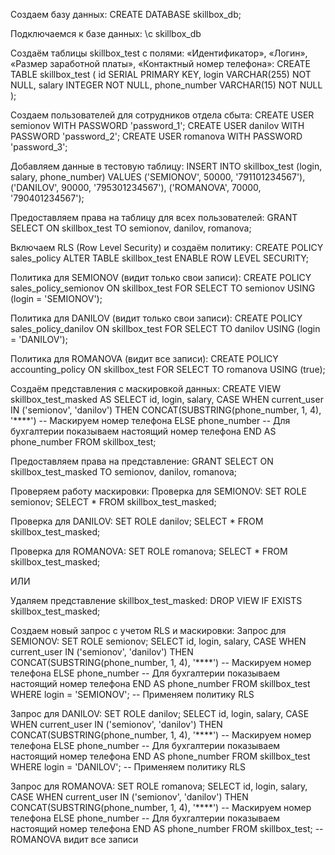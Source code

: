 Создаем базу данных:
CREATE DATABASE skillbox_db;

Подключаемся к базе данных:
\c skillbox_db

Создаём таблицы skillbox_test с полями: «Идентификатор», «Логин», «Размер заработной платы», «Контактный номер телефона»:
CREATE TABLE skillbox_test (
    id SERIAL PRIMARY KEY,
    login VARCHAR(255) NOT NULL,
    salary INTEGER NOT NULL,
    phone_number VARCHAR(15) NOT NULL
);

Создаем пользователей для сотрудников отдела сбыта:
CREATE USER semionov WITH PASSWORD 'password_1';
CREATE USER danilov WITH PASSWORD 'password_2';
CREATE USER romanova WITH PASSWORD 'password_3';

Добавляем данные в тестовую таблицу:
INSERT INTO skillbox_test (login, salary, phone_number) VALUES
('SEMIONOV', 50000, '791101234567'),
('DANILOV', 90000, '795301234567'),
('ROMANOVA', 70000, '790401234567');

Предоставляем права на таблицу для всех пользователей:
GRANT SELECT ON skillbox_test TO semionov, danilov, romanova;

Включаем RLS (Row Level Security) и создаём политику:
CREATE POLICY sales_policy
 ALTER TABLE skillbox_test ENABLE ROW LEVEL SECURITY;

Политика для SEMIONOV (видит только свои записи):
CREATE POLICY sales_policy_semionov
    ON skillbox_test
    FOR SELECT
    TO semionov
    USING (login = 'SEMIONOV');

Политика для DANILOV (видит только свои записи):
CREATE POLICY sales_policy_danilov
    ON skillbox_test
    FOR SELECT
    TO danilov
    USING (login = 'DANILOV');

Политика для ROMANOVA (видит все записи):
CREATE POLICY accounting_policy
    ON skillbox_test
    FOR SELECT
    TO romanova
    USING (true);

Создаём представления с маскировкой данных:
CREATE VIEW skillbox_test_masked AS
SELECT
    id,
    login,
    salary,
    CASE
        WHEN current_user IN ('semionov', 'danilov') THEN
            CONCAT(SUBSTRING(phone_number, 1, 4), '****')  -- Маскируем номер телефона
        ELSE
            phone_number  -- Для бухгалтерии показываем настоящий номер телефона
    END AS phone_number
FROM skillbox_test;

Предоставляем права на представление:
GRANT SELECT ON skillbox_test_masked TO semionov, danilov, romanova;

Проверяем работу маскировки:
Проверка для SEMIONOV:
SET ROLE semionov;
SELECT * FROM skillbox_test_masked;

Проверка для DANILOV:
SET ROLE danilov;
SELECT * FROM skillbox_test_masked;

Проверка для ROMANOVA:
SET ROLE romanova;
SELECT * FROM skillbox_test_masked;


ИЛИ


Удаляем представление skillbox_test_masked:
DROP VIEW IF EXISTS skillbox_test_masked;

Создаем новый запрос с учетом RLS и маскировки:
Запрос для SEMIONOV:
SET ROLE semionov;
SELECT
    id,
    login,
    salary,
    CASE
        WHEN current_user IN ('semionov', 'danilov') THEN
            CONCAT(SUBSTRING(phone_number, 1, 4), '****')  -- Маскируем номер телефона
        ELSE
            phone_number  -- Для бухгалтерии показываем настоящий номер телефона
    END AS phone_number
FROM skillbox_test
WHERE login = 'SEMIONOV';  -- Применяем политику RLS

Запрос для DANILOV:
SET ROLE danilov;
SELECT
    id,
    login,
    salary,
    CASE
        WHEN current_user IN ('semionov', 'danilov') THEN
            CONCAT(SUBSTRING(phone_number, 1, 4), '****')  -- Маскируем номер телефона
        ELSE
            phone_number  -- Для бухгалтерии показываем настоящий номер телефона
    END AS phone_number
FROM skillbox_test
WHERE login = 'DANILOV';  -- Применяем политику RLS

Запрос для ROMANOVA:
SET ROLE romanova;
SELECT
    id,
    login,
    salary,
    CASE
        WHEN current_user IN ('semionov', 'danilov') THEN
            CONCAT(SUBSTRING(phone_number, 1, 4), '****')  -- Маскируем номер телефона
        ELSE
            phone_number  -- Для бухгалтерии показываем настоящий номер телефона
    END AS phone_number
FROM skillbox_test;  -- ROMANOVA видит все записи

